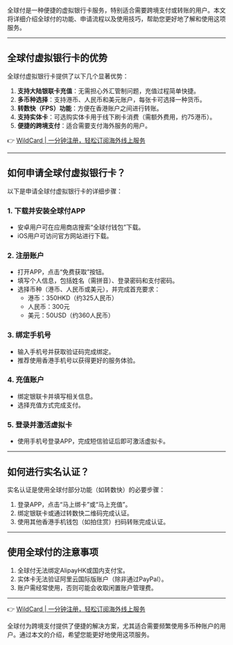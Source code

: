 全球付是一种便捷的虚拟银行卡服务，特别适合需要跨境支付或转账的用户。本文将详细介绍全球付的功能、申请流程以及使用技巧，帮助您更好地了解和使用这项服务。

---

## 全球付虚拟银行卡的优势

全球付虚拟银行卡提供了以下几个显著优势：

1. **支持大陆银联卡充值**：无需担心外汇管制问题，充值过程简单快捷。
2. **多币种选择**：支持港币、人民币和美元账户，每张卡可选择一种货币。
3. **转数快（FPS）功能**：方便在香港账户之间进行转账。
4. **支持实体卡**：可选购实体卡用于线下刷卡消费（需额外费用，约75港币）。
5. **便捷的跨境支付**：适合需要支付海外服务的用户。

👉 [WildCard | 一分钟注册，轻松订阅海外线上服务](https://bit.ly/bewildcard)

---

## 如何申请全球付虚拟银行卡？

以下是申请全球付虚拟银行卡的详细步骤：

### 1. 下载并安装全球付APP
- 安卓用户可在应用商店搜索“全球付钱包”下载。
- iOS用户可访问官方网站进行下载。

### 2. 注册账户
- 打开APP，点击“免费获取”按钮。
- 填写个人信息，包括姓名（需拼音）、登录密码和支付密码。
- 选择币种（港币、人民币或美元），并完成首充要求：
  - 港币：350HKD（约325人民币）
  - 人民币：300元
  - 美元：50USD（约360人民币）

### 3. 绑定手机号
- 输入手机号并获取验证码完成绑定。
- 推荐使用香港手机号以获得更好的服务体验。

### 4. 充值账户
- 绑定银联卡并填写相关信息。
- 选择充值方式完成支付。

### 5. 登录并激活虚拟卡
- 使用手机号登录APP，完成短信验证后即可激活虚拟卡。

---

## 如何进行实名认证？

实名认证是使用全球付部分功能（如转数快）的必要步骤：

1. 登录APP，点击“马上绑卡”或“马上充值”。
2. 绑定银联卡或通过转数快二维码完成认证。
3. 使用其他香港手机钱包（如拍住赏）扫码转账完成认证。

---

## 使用全球付的注意事项

1. 全球付无法绑定AlipayHK或国内支付宝。
2. 实体卡无法验证阿里云国际版账户（除非通过PayPal）。
3. 账户需经常使用，否则可能会收取闲置账户管理费。

---

👉 [WildCard | 一分钟注册，轻松订阅海外线上服务](https://bit.ly/bewildcard)

全球付为跨境支付提供了便捷的解决方案，尤其适合需要频繁使用多币种账户的用户。通过本文的介绍，希望您能更好地使用这项服务。